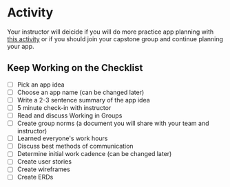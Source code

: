 # Activity

Your instructor will deicide if you will do more practice app planning with [this activity](https://github.com/joinpursuit/api-planning-lab) or if you should join your capstone group and continue planning your app.

## Keep Working on the Checklist

- [ ] Pick an app idea
- [ ] Choose an app name (can be changed later)
- [ ] Write a 2-3 sentence summary of the app idea
- [ ] 5 minute check-in with instructor
- [ ] Read and discuss Working in Groups
- [ ] Create group norms (a document you will share with your team and instructor)
- [ ] Learned everyone's work hours
- [ ] Discuss best methods of communication
- [ ] Determine initial work cadence (can be changed later)
- [ ] Create user stories
- [ ] Create wireframes
- [ ] Create ERDs
